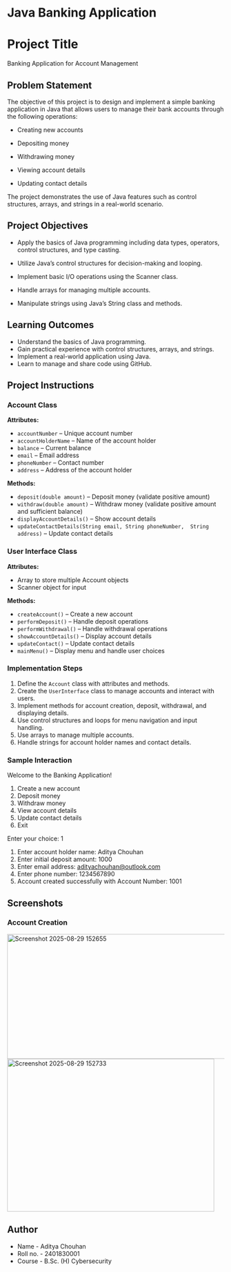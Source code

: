 # Java Banking Application
# Project Title 
Banking Application for Account Management

## Problem Statement
The objective of this project is to design and implement a simple banking application in Java that allows users to manage their bank accounts through the following operations:
- Creating new accounts


- Depositing money


- Withdrawing money


- Viewing account details


- Updating contact details


The project demonstrates the use of Java features such as control structures, arrays, and strings in a real-world scenario.

## Project Objectives
- Apply the basics of Java programming including data types, operators, control structures, and type casting.


- Utilize Java’s control structures for decision-making and looping.


- Implement basic I/O operations using the Scanner class.


- Handle arrays for managing multiple accounts.


- Manipulate strings using Java’s String class and methods. 
## Learning Outcomes
- Understand the basics of Java programming.
- Gain practical experience with control structures, arrays, and strings.
- Implement a real-world application using Java.
- Learn to manage and share code using GitHub.
## Project Instructions
### Account Class
**Attributes:**  
- `accountNumber` – Unique account number  
- `accountHolderName` – Name of the account holder  
- `balance` – Current balance  
- `email` – Email address  
- `phoneNumber` – Contact number
-  `address` – Address of the account holder   

**Methods:**  
- `deposit(double amount)` – Deposit money (validate positive amount)  
- `withdraw(double amount)` – Withdraw money (validate positive amount and sufficient balance)  
- `displayAccountDetails()` – Show account details  
- `updateContactDetails(String email, String phoneNumber,  String address)` – Update contact details  

### User Interface Class
**Attributes:**  
- Array to store multiple Account objects  
- Scanner object for input  

**Methods:**  
- `createAccount()` – Create a new account  
- `performDeposit()` – Handle deposit operations  
- `performWithdrawal()` – Handle withdrawal operations  
- `showAccountDetails()` – Display account details  
- `updateContact()` – Update contact details  
- `mainMenu()` – Display menu and handle user choices  

### Implementation Steps
1. Define the `Account` class with attributes and methods.  
2. Create the `UserInterface` class to manage accounts and interact with users.  
3. Implement methods for account creation, deposit, withdrawal, and displaying details.  
4. Use control structures and loops for menu navigation and input handling.  
5. Use arrays to manage multiple accounts.  
6. Handle strings for account holder names and contact details.  

### Sample Interaction
Welcome to the Banking Application!
1. Create a new account
2. Deposit money
3. Withdraw money
4. View account details
5. Update contact details
6. Exit

Enter your choice: 1
1. Enter account holder name: Aditya Chouhan
2. Enter initial deposit amount: 1000
3. Enter email address: adityachouhan@outlook.com
4. Enter phone number: 1234567890
5. Account created successfully with Account Number: 1001
   
## Screenshots
### Account Creation

   <img width="508" height="289" alt="Screenshot 2025-08-29 152655" src="https://github.com/user-attachments/assets/83d8dcaa-aa08-493f-a181-6d44a8641472" />
   <img width="480" height="354" alt="Screenshot 2025-08-29 152733" src="https://github.com/user-attachments/assets/078255cb-e3fb-4622-b352-494a71ebb3d0" />



## Author
- Name - Aditya Chouhan
- Roll no. - 2401830001
- Course - B.Sc. (H) Cybersecurity 

